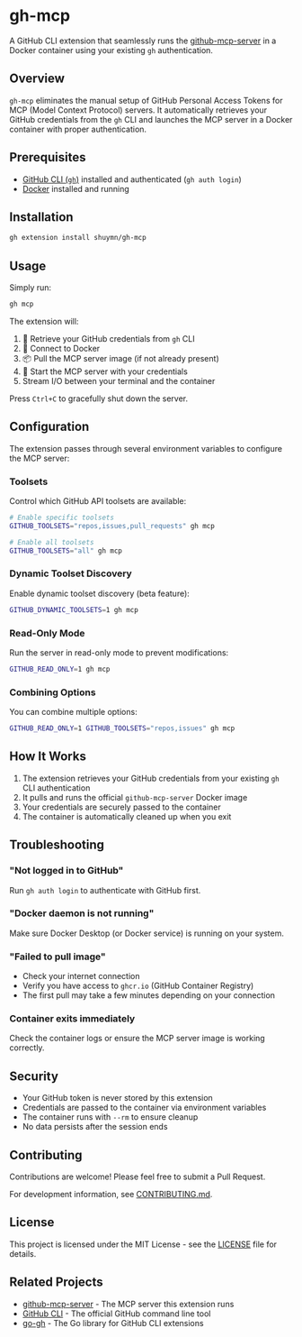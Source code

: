 # gh-mcp

A GitHub CLI extension that seamlessly runs the [github-mcp-server](https://github.com/github/github-mcp-server) in a Docker container using your existing `gh` authentication.

## Overview

`gh-mcp` eliminates the manual setup of GitHub Personal Access Tokens for MCP (Model Context Protocol) servers. It automatically retrieves your GitHub credentials from the `gh` CLI and launches the MCP server in a Docker container with proper authentication.

## Prerequisites

- [GitHub CLI (`gh`)](https://cli.github.com/) installed and authenticated (`gh auth login`)
- [Docker](https://www.docker.com/) installed and running

## Installation

```bash
gh extension install shuymn/gh-mcp
```

## Usage

Simply run:

```bash
gh mcp
```

The extension will:
1. 🔐 Retrieve your GitHub credentials from `gh` CLI
2. 🐳 Connect to Docker
3. 📦 Pull the MCP server image (if not already present)
4. 🚀 Start the MCP server with your credentials
5. Stream I/O between your terminal and the container

Press `Ctrl+C` to gracefully shut down the server.

## Configuration

The extension passes through several environment variables to configure the MCP server:

### Toolsets
Control which GitHub API toolsets are available:

```bash
# Enable specific toolsets
GITHUB_TOOLSETS="repos,issues,pull_requests" gh mcp

# Enable all toolsets
GITHUB_TOOLSETS="all" gh mcp
```

### Dynamic Toolset Discovery
Enable dynamic toolset discovery (beta feature):

```bash
GITHUB_DYNAMIC_TOOLSETS=1 gh mcp
```

### Read-Only Mode
Run the server in read-only mode to prevent modifications:

```bash
GITHUB_READ_ONLY=1 gh mcp
```

### Combining Options
You can combine multiple options:

```bash
GITHUB_READ_ONLY=1 GITHUB_TOOLSETS="repos,issues" gh mcp
```

## How It Works

1. The extension retrieves your GitHub credentials from your existing `gh` CLI authentication
2. It pulls and runs the official `github-mcp-server` Docker image
3. Your credentials are securely passed to the container
4. The container is automatically cleaned up when you exit

## Troubleshooting

### "Not logged in to GitHub"
Run `gh auth login` to authenticate with GitHub first.

### "Docker daemon is not running"
Make sure Docker Desktop (or Docker service) is running on your system.

### "Failed to pull image"
- Check your internet connection
- Verify you have access to `ghcr.io` (GitHub Container Registry)
- The first pull may take a few minutes depending on your connection

### Container exits immediately
Check the container logs or ensure the MCP server image is working correctly.

## Security

- Your GitHub token is never stored by this extension
- Credentials are passed to the container via environment variables
- The container runs with `--rm` to ensure cleanup
- No data persists after the session ends

## Contributing

Contributions are welcome! Please feel free to submit a Pull Request.

For development information, see [CONTRIBUTING.md](CONTRIBUTING.md).

## License

This project is licensed under the MIT License - see the [LICENSE](LICENSE) file for details.

## Related Projects

- [github-mcp-server](https://github.com/github/github-mcp-server) - The MCP server this extension runs
- [GitHub CLI](https://github.com/cli/cli) - The official GitHub command line tool
- [go-gh](https://github.com/cli/go-gh) - The Go library for GitHub CLI extensions